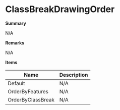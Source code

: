 # ClassBreakDrawingOrder

**Summary**

N/A

**Remarks**

N/A

**Items**

|Name|Description|
|---|---|
|Default|N/A|
|OrderByFeatures|N/A|
|OrderByClassBreak|N/A|

